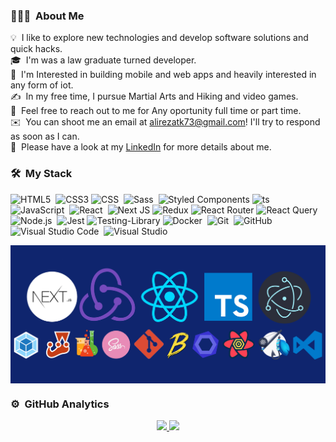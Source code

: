### 👨🏻‍💻 &nbsp;About Me

💡 &nbsp;I like to explore new technologies and develop software solutions and quick hacks.\
🎓 &nbsp;I'm was a law graduate turned developer.\
🌱 &nbsp;I'm Interested in building mobile and web apps and heavily interested in any form of iot.\
✍️ &nbsp;In my free time, I pursue Martial Arts and Hiking and video games.\
💬 &nbsp;Feel free to reach out to me for Any oportunity full time or part time.\
✉️ &nbsp;You can shoot me an email at alirezatk73@gmail.com! I'll try to respond as soon as I can.\
📄 &nbsp;Please have a look at my [LinkedIn](https://www.linkedin.com/in/mohammad-tatshahdoost/) for more details about me.

### 🛠 &nbsp;My Stack

![HTML5](https://img.shields.io/badge/-HTML5-05122A?style=flat&logo=HTML5)&nbsp;
![CSS3](https://img.shields.io/badge/css3-%231572B6.svg?style=flat&logo=css3&logoColor=white)
![CSS](https://img.shields.io/badge/-CSS-05122A?style=flat&logo=CSS3&logoColor=1572B6)&nbsp;
![Sass](https://img.shields.io/badge/-Sass-05122A?style=flat&logo=Sass)&nbsp;
![Styled Components](https://img.shields.io/badge/styled--components-DB7093?flat&logo=styled-components&logoColor=white)
![ts](https://badgen.net/badge/-/TypeScript?icon=typescript&label&labelColor=blue&color=555555)
![JavaScript](https://img.shields.io/badge/-JavaScript-05122A?style=flat&logo=javascript)&nbsp;
![React](https://img.shields.io/badge/-React-05122A?style=flat&logo=react)&nbsp;
![Next JS](https://img.shields.io/badge/Next-black?flat&logo=next.js&logoColor=white)
![Redux](https://img.shields.io/badge/redux-%23593d88.svg?flat&logo=redux&logoColor=white)
![React Router](https://img.shields.io/badge/React_Router-CA4245?flat&logo=react-router&logoColor=white)
![React Query](https://img.shields.io/badge/-React%20Query-FF4154?flat&logo=react%20query&logoColor=white)
![Node.js](https://img.shields.io/badge/-Node.js-05122A?style=flat&logo=node.js)&nbsp;
![Jest](https://img.shields.io/badge/-jest-%23C21325?flat&logo=jest&logoColor=white)
![Testing-Library](https://img.shields.io/badge/-TestingLibrary-%23E33332?flat&logo=testing-library&logoColor=white)
![Docker](https://img.shields.io/badge/-Docker-05122A?style=flat&logo=Docker)&nbsp;
![Git](https://img.shields.io/badge/-Git-05122A?style=flat&logo=git)&nbsp;
![GitHub](https://img.shields.io/badge/-GitHub-05122A?style=flat&logo=github)&nbsp;
![Visual Studio Code](https://img.shields.io/badge/-Visual%20Studio%20Code-05122A?style=flat&logo=visual-studio-code&logoColor=007ACC)&nbsp;
![Visual Studio](https://img.shields.io/badge/-Visual%20Studio-05122A?style=flat&logo=visual-studio&logoColor=956feb)&nbsp;

<img alt="MaxTsh" src="./Cover.png" align="center"/>

### ⚙️ &nbsp;GitHub Analytics

<p align="center">
<a href="https://github.com/maxtsh">
  <img height="180em" src="https://github-readme-stats-eight-theta.vercel.app/api?username=maxtsh&show_icons=true&theme=algolia&include_all_commits=true&count_private=true"/>
  <img height="180em" src="https://github-readme-stats-eight-theta.vercel.app/api/top-langs/?username=maxtsh&layout=compact&langs_count=8&theme=algolia"/>
</a>
</p>

<!-- ### 🤝🏻 &nbsp;Connect with Me
<p align="center">
<a href="https://www.linkedin.com/in/alireza-tavakol73"><img src="https://img.shields.io/badge/-AlirezaTavakol-0077B5?style=flat&logo=Linkedin&logoColor=white"/></a>
<a href="mailto:alirezatk73@gmail.com"><img src="https://img.shields.io/badge/-alirezatk73@gmail.com-D14836?style=flat&logo=Gmail&logoColor=white"/></a>
 -->
